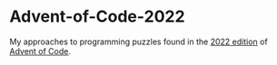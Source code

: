 # Advent-of-Code-2022
My approaches to programming puzzles found in the [2022 edition](https://adventofcode.com/2022) of [Advent of Code](https://adventofcode.com/).
